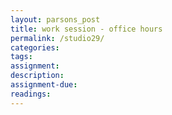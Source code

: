 ```yaml
---  
layout: parsons_post  
title: work session - office hours
permalink: /studio29/  
categories:   
tags:  
assignment: 
description: 
assignment-due: 
readings: 
---  
```

